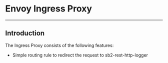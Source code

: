 # Envoy Ingress Proxy

---------------
## Introduction

The Ingress Proxy consists of the following features:
- Simple routing rule to redirect the request to sb2-rest-http-logger
